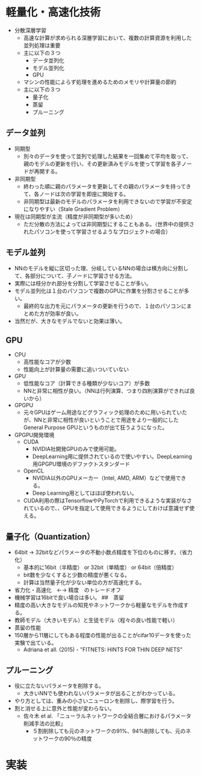 <script type="text/x-mathjax-config">MathJax.Hub.Config({tex2jax:{inlineMath:[['\$','\$'],['\\(','\\)']],processEscapes:true},CommonHTML: {matchFontHeight:false}});</script>
<script type="text/javascript" async src="https://cdnjs.cloudflare.com/ajax/libs/mathjax/2.7.1/MathJax.js?config=TeX-MML-AM_CHTML"></script>

# 軽量化・高速化技術
- 分散深層学習
  - 高速な計算が求められる深層学習において、複数の計算資源を利用した並列処理は重要
  - 主に以下の３つ
    - データ並列化
    - モデル並列化
    - GPU
  - マシンの性能によらず処理を進めるためのメモリや計算量の節約
  - 主に以下の３つ
    - 量子化
    - 蒸留
    - プルーニング
## データ並列
- 同期型
  - 別々のデータを使って並列で処理した結果を一回集めて平均を取って、親のモデルの更新を行い、その更新済みモデルを使って学習を各子ノードが再開する。
- 非同期型
  - 終わった順に親のパラメータを更新してその親のパラメータを持ってきて、各ノードは次の学習を即座に開始する。
  - 非同期型は最新のモデルのパラメータを利用できないので学習が不安定になりやすい（Stale Gradient Problem）
- 現在は同期型が主流（精度が非同期型が多いため）
  - ただ分散の方法によっては非同期型にすることもある。（世界中の提供されたパソコンを使って学習させるようなプロジェクトの場合）

## モデル並列
- NNのモデルを縦に区切った理、分岐しているNNの場合は横方向に分割して、各部分について、子ノードに学習させる方法。
- 実際には枝分かれ部分を分割して学習させることが多い。
- モデル並列化は１台のパソコンで複数のGPUに作業を分割させることが多い。
  - 最終的な出力を元にパラメータの更新を行うので、１台のパソコンにまとめた方が効率が良い。
- 当然だが、大きなモデルでないと効果は薄い。
## GPU
- CPU
  - 高性能なコアが少数
  - 性能向上が計算量の需要に追いついていない
- GPU
  - 低性能なコア（計算できる種類が少ないコア）が多数
  - NNと非常に相性が良い。（NNは行列演算、つまり四則演算ができれば良いから）
- GPGPU
  - 元々GPUはゲーム用途などグラフィック処理のために用いられていたが、NNと非常に相性が良いということで用途をより一般的にしたGeneral Purpose GPUというものが出て狂うようになった。
- GPGPU開発環境
  - CUDA
    - NVIDIA社開発GPUのみで使用可能。
    - DeepLearning用に提供されているので使いやすい。DeepLearning用GPGPU環境のデファクトスタンダード
  - OpenCL
    - NVIDIA以外のGPUメーカー（Intel, AMD, ARM）などで使用できる。
    - Deep Learning用としてはほぼ使われない。
  - CUDA利用の際はTensorflowやPyTorchで利用できるような実装がなされているので、、GPUを指定して使用できるようにしておけば意識せず使える。
## 量子化（Quantization）
- 64bit →  32bitなどパラメータの不動小数点精度を下位のものに移す。（省力化）
  - 基本的に16bit（半精度） or 32bit（単精度） or 64bit（倍精度）
  - bit数を少なくすると少数の精度が悪くなる。
  - 計算は当然量子化が少ない単位の方が高速化する。
- 省力化・高速化　←→ 精度　のトレードオフ
- 機械学習は16bitで良い場合は多い。
##　蒸留
- 精度の高い大きなモデルの知見やネットワークから軽量なモデルを作成する。
- 教師モデル（大きいモデル）と生徒モデル（程々の良い性能で軽い）
- 蒸留の性能
- 150層から11層にしてもある程度の性能が出ることがcifar10データを使った実験で出ている。
  - Adriana et all. (2015) - "FITNETS: HINTS FOR THIN DEEP NETS"
## プルーニング
- 役に立たないパラメータを削除する。
  - 大きいNNでも使われないパラメータが出ることがわかっている。
- やり方としては、重みの小さいニューロンを削除し、際学習を行う。
- 割と消せる上に意外と性能が変わらない。
  - 佐々木 et al. 「ニューラルネットワークの全結合層におけるパラメータ削減手法の比較」
    - ５割削除しても元のネットワークの91%、94%削除しても、元のネットワークの90％の精度

# 実装